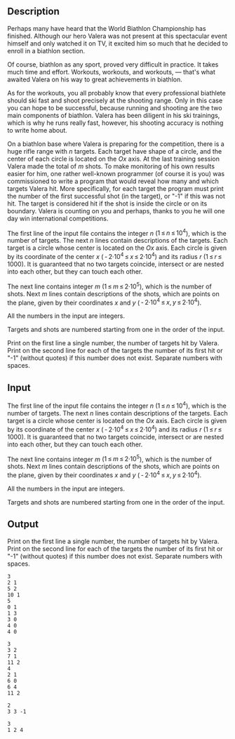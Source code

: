 ## Description

<div><p>Perhaps many have heard that the World Biathlon Championship has finished. Although our hero Valera was not present at this spectacular event himself and only watched it on TV, it excited him so much that he decided to enroll in a biathlon section.</p><p>Of course, biathlon as any sport, proved very difficult in practice. It takes much time and effort. Workouts, workouts, and workouts, — that's what awaited Valera on his way to great achievements in biathlon.</p><p>As for the workouts, you all probably know that every professional biathlete should ski fast and shoot precisely at the shooting range. Only in this case you can hope to be successful, because running and shooting are the two main components of biathlon. Valera has been diligent in his ski trainings, which is why he runs really fast, however, his shooting accuracy is nothing to write home about.</p><p>On a biathlon base where Valera is preparing for the competition, there is a huge rifle range with <span class="tex-span"><i>n</i></span> targets. Each target have shape of a circle, and <span class="tex-font-style-bf">the center of each circle is located on the <span class="tex-span"><i>Ox</i></span> axis</span>. At the last training session Valera made the total of <span class="tex-span"><i>m</i></span> shots. To make monitoring of his own results easier for him, one rather well-known programmer (of course it is you) was commissioned to write a program that would reveal how many and which targets Valera hit. More specifically, for each target the program must print the number of <span class="tex-font-style-bf">the first</span> successful shot (in the target), or "-1" if this was not hit. <span class="tex-font-style-bf">The target is considered hit if the shot is inside the circle or on its boundary.</span> Valera is counting on you and perhaps, thanks to you he will one day win international competitions.</p></div><div class="input-specification"><p>The first line of the input file contains the integer <span class="tex-span"><i>n</i></span> (<span class="tex-span">1 ≤ <i>n</i> ≤ 10<sup class="upper-index">4</sup></span>), which is the number of targets. The next <span class="tex-span"><i>n</i></span> lines contain descriptions of the targets. Each target is a circle whose center is located on the <span class="tex-span"><i>Ox</i></span> axis. Each circle is given by its coordinate of the center <span class="tex-span"><i>x</i></span> (<span class="tex-span"> - 2·10<sup class="upper-index">4</sup> ≤ <i>x</i> ≤ 2·10<sup class="upper-index">4</sup></span>) and its radius <span class="tex-span"><i>r</i></span> (<span class="tex-span">1 ≤ <i>r</i> ≤ 1000</span>). <span class="tex-font-style-bf">It is guaranteed that no two targets coincide, intersect or are nested into each other, but they can touch each other.</span> </p><p>The next line contains integer <span class="tex-span"><i>m</i></span> (<span class="tex-span">1 ≤ <i>m</i> ≤ 2·10<sup class="upper-index">5</sup></span>), which is the number of shots. Next <span class="tex-span"><i>m</i></span> lines contain descriptions of the shots, which are points on the plane, given by their coordinates <span class="tex-span"><i>x</i></span> and <span class="tex-span"><i>y</i></span> (<span class="tex-span"> - 2·10<sup class="upper-index">4</sup> ≤ <i>x</i>, <i>y</i> ≤ 2·10<sup class="upper-index">4</sup></span>).</p><p>All the numbers in the input are integers. </p><p>Targets and shots are numbered starting from one in the order of the input.</p></div><div class="output-specification"><p>Print on the first line a single number, the number of targets hit by Valera. Print on the second line for each of the targets the number of its first hit or "-1" (without quotes) if this number does not exist. Separate numbers with spaces.</p></div>

## Input

<p>The first line of the input file contains the integer <span class="tex-span"><i>n</i></span> (<span class="tex-span">1 ≤ <i>n</i> ≤ 10<sup class="upper-index">4</sup></span>), which is the number of targets. The next <span class="tex-span"><i>n</i></span> lines contain descriptions of the targets. Each target is a circle whose center is located on the <span class="tex-span"><i>Ox</i></span> axis. Each circle is given by its coordinate of the center <span class="tex-span"><i>x</i></span> (<span class="tex-span"> - 2·10<sup class="upper-index">4</sup> ≤ <i>x</i> ≤ 2·10<sup class="upper-index">4</sup></span>) and its radius <span class="tex-span"><i>r</i></span> (<span class="tex-span">1 ≤ <i>r</i> ≤ 1000</span>). <span class="tex-font-style-bf">It is guaranteed that no two targets coincide, intersect or are nested into each other, but they can touch each other.</span> </p><p>The next line contains integer <span class="tex-span"><i>m</i></span> (<span class="tex-span">1 ≤ <i>m</i> ≤ 2·10<sup class="upper-index">5</sup></span>), which is the number of shots. Next <span class="tex-span"><i>m</i></span> lines contain descriptions of the shots, which are points on the plane, given by their coordinates <span class="tex-span"><i>x</i></span> and <span class="tex-span"><i>y</i></span> (<span class="tex-span"> - 2·10<sup class="upper-index">4</sup> ≤ <i>x</i>, <i>y</i> ≤ 2·10<sup class="upper-index">4</sup></span>).</p><p>All the numbers in the input are integers. </p><p>Targets and shots are numbered starting from one in the order of the input.</p>

## Output

<p>Print on the first line a single number, the number of targets hit by Valera. Print on the second line for each of the targets the number of its first hit or "-1" (without quotes) if this number does not exist. Separate numbers with spaces.</p>





```input1
3
2 1
5 2
10 1
5
0 1
1 3
3 0
4 0
4 0

```




```input2
3
3 2
7 1
11 2
4
2 1
6 0
6 4
11 2

```




```output1
2
3 3 -1 

```




```output2
3
1 2 4 

```


